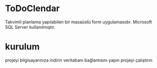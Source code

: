 # ToDoClendar

Takvimli planlama yapılabilen bir masaüstü form uygulamasıdır.
Microsoft SQL Server kullanılmıştır.
# kurulum
projeyi bilgisayarınıza indirin
veritabanı bağlantısını yapın
projeyi çalıştırın
